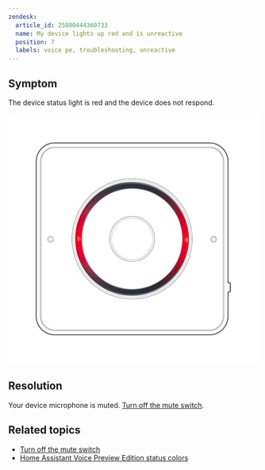 ```yaml
---
zendesk:
  article_id: 25800444360733
  name: My device lights up red and is unreactive
  position: 7
  labels: voice pe, troubleshooting, unreactive
---
```


## Symptom

The device status light is red and the device does not respond.

  ![Image showing the red status light](/static/img/voice-pe/status_muted.png)

## Resolution

Your device microphone is muted. [Turn off the mute switch](/hc/en-us/articles/25774403768477-Muting-the-device).

## Related topics

- [Turn off the mute switch](/hc/en-us/articles/25774403768477)
- [Home Assistant Voice Preview Edition status colors](/hc/en-us/articles/25764604971421)
